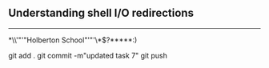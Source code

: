 ## Understanding shell I/O redirections

---

\*\\\\'"'"Holberton School"\'"'\\\*$\?\*\*\*\*\*:)

git add .
git commit -m"updated task 7"
git push
